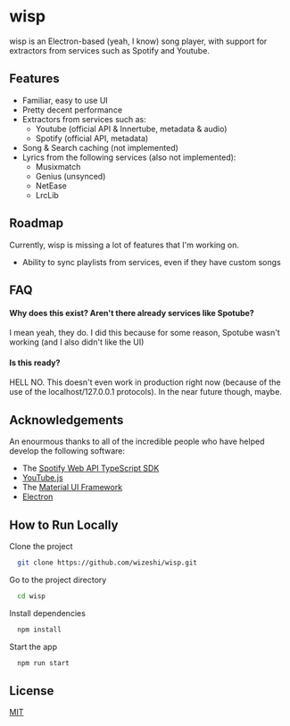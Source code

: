 
# wisp

wisp is an Electron-based (yeah, I know) song player, with support for extractors from services such as Spotify and Youtube.


## Features

* Familiar, easy to use UI
* Pretty decent performance
* Extractors from services such as:
    * Youtube (official API & Innertube, metadata & audio)
    * Spotify (official API, metadata)
* Song & Search caching (not implemented)
* Lyrics from the following services (also not implemented):
    * Musixmatch
    * Genius (unsynced)
    * NetEase
    * LrcLib
## Roadmap

Currently, wisp is missing a lot of features that I'm working on.

* Ability to sync playlists from services, even if they have custom songs



## FAQ

#### Why does this exist? Aren't there already services like Spotube?
I mean yeah, they do. I did this because for some reason, Spotube wasn't working (and I also didn't like the UI) 

#### Is this ready?
HELL NO. This doesn't even work in production right now (because of the use of the localhost/127.0.0.1 protocols). In the near future though, maybe.

## Acknowledgements
An enourmous thanks to all of the incredible people who have helped develop the following software:
* The [Spotify Web API TypeScript SDK](https://github.com/spotify/spotify-web-api-ts-sdk/)
* [YouTube.js](https://github.com/LuanRT/YouTube.js)
* The [Material UI Framework](https://github.com/mui/material-ui)
* [Electron](https://github.com/electron/electron)
## How to Run Locally

Clone the project

```bash
  git clone https://github.com/wizeshi/wisp.git
```

Go to the project directory

```bash
  cd wisp
```

Install dependencies

```bash
  npm install
```

Start the app

```bash
  npm run start
```


## License

[MIT](https://choosealicense.com/licenses/mit/)
